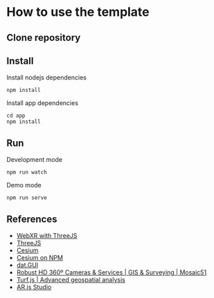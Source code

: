 # How to use the template

## Clone repository

## Install

Install nodejs dependencies
```
npm install
```

Install app dependencies
```
cd app
npm install
```

## Run

Development mode
```
npm run watch
```

Demo mode
```
npm run serve
```

## References
* [WebXR with ThreeJS](https://immersiveweb.dev/#three.js)
* [ThreeJS](https://threejs.org/)
* [Cesium](https://cesium.com/platform/cesiumjs/)
* [Cesium on NPM](https://www.npmjs.com/package/cesium)
* [dat.GUI](https://www.npmjs.com/package/dat.gui)
* [Robust HD 360º Cameras & Services | GIS & Surveying | Mosaic51](https://www.mosaic51.com/)
* [Turf.js | Advanced geospatial analysis](https://turfjs.org/)
* [AR.js Studio](https://ar-js-org.github.io/studio/)